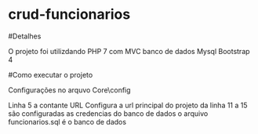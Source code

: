 # crud-funcionarios

#Detalhes

O projeto foi utilizdando PHP 7 com MVC
banco de dados Mysql
Bootstrap 4

#Como executar o projeto

Configurações no arquvo Core\config

Linha 5 a contante URL Configura a url principal do projeto
da linha 11 a 15 são configuradas as credencias do banco de dados
o arquivo funcionarios.sql é o banco de dados
